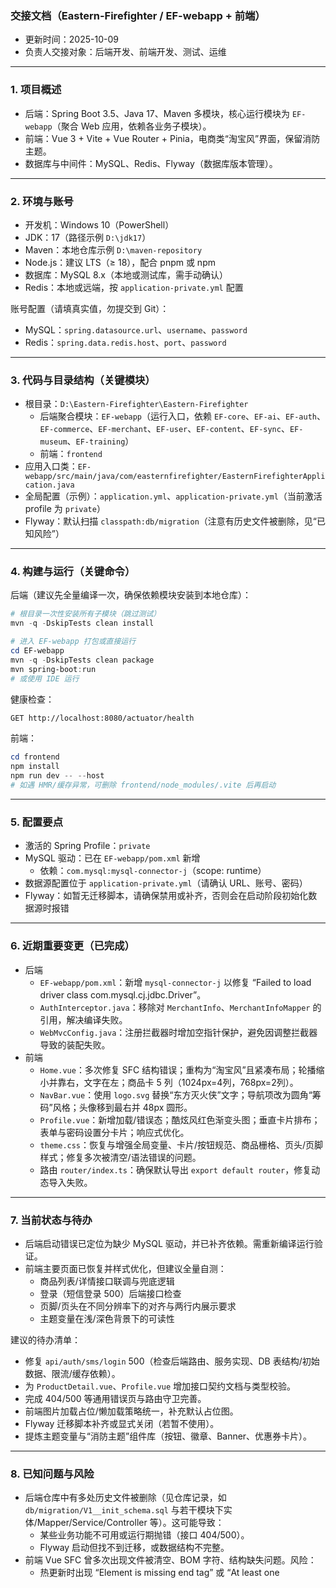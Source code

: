 ### 交接文档（Eastern-Firefighter / EF-webapp + 前端）

- 更新时间：2025-10-09
- 负责人交接对象：后端开发、前端开发、测试、运维

---

### 1. 项目概述
- 后端：Spring Boot 3.5、Java 17、Maven 多模块，核心运行模块为 `EF-webapp`（聚合 Web 应用，依赖各业务子模块）。
- 前端：Vue 3 + Vite + Vue Router + Pinia，电商类“淘宝风”界面，保留消防主题。
- 数据库与中间件：MySQL、Redis、Flyway（数据库版本管理）。

---

### 2. 环境与账号
- 开发机：Windows 10（PowerShell）
- JDK：17（路径示例 `D:\jdk17`）
- Maven：本地仓库示例 `D:\maven-repository`
- Node.js：建议 LTS（≥ 18），配合 pnpm 或 npm
- 数据库：MySQL 8.x（本地或测试库，需手动确认）
- Redis：本地或远端，按 `application-private.yml` 配置

账号配置（请填真实值，勿提交到 Git）：
- MySQL：`spring.datasource.url`、`username`、`password`
- Redis：`spring.data.redis.host`、`port`、`password`

---

### 3. 代码与目录结构（关键模块）
- 根目录：`D:\Eastern-Firefighter\Eastern-Firefighter`
  - 后端聚合模块：`EF-webapp`（运行入口，依赖 `EF-core`、`EF-ai`、`EF-auth`、`EF-commerce`、`EF-merchant`、`EF-user`、`EF-content`、`EF-sync`、`EF-museum`、`EF-training`）
  - 前端：`frontend`
- 应用入口类：`EF-webapp/src/main/java/com/easternfirefighter/EasternFirefighterApplication.java`
- 全局配置（示例）：`application.yml`、`application-private.yml`（当前激活 profile 为 `private`）
- Flyway：默认扫描 `classpath:db/migration`（注意有历史文件被删除，见“已知风险”）

---

### 4. 构建与运行（关键命令）
后端（建议先全量编译一次，确保依赖模块安装到本地仓库）：
```powershell
# 根目录一次性安装所有子模块（跳过测试）
mvn -q -DskipTests clean install

# 进入 EF-webapp 打包或直接运行
cd EF-webapp
mvn -q -DskipTests clean package
mvn spring-boot:run
# 或使用 IDE 运行
```
健康检查：
```bash
GET http://localhost:8080/actuator/health
```

前端：
```powershell
cd frontend
npm install
npm run dev -- --host
# 如遇 HMR/缓存异常，可删除 frontend/node_modules/.vite 后再启动
```

---

### 5. 配置要点
- 激活的 Spring Profile：`private`
- MySQL 驱动：已在 `EF-webapp/pom.xml` 新增
  - 依赖：`com.mysql:mysql-connector-j`（scope: runtime）
- 数据源配置位于 `application-private.yml`（请确认 URL、账号、密码）
- Flyway：如暂无迁移脚本，请确保禁用或补齐，否则会在启动阶段初始化数据源时报错

---

### 6. 近期重要变更（已完成）
- 后端
  - `EF-webapp/pom.xml`：新增 `mysql-connector-j` 以修复 “Failed to load driver class com.mysql.cj.jdbc.Driver”。
  - `AuthInterceptor.java`：移除对 `MerchantInfo`、`MerchantInfoMapper` 的引用，解决编译失败。
  - `WebMvcConfig.java`：注册拦截器时增加空指针保护，避免因调整拦截器导致的装配失败。
- 前端
  - `Home.vue`：多次修复 SFC 结构错误；重构为“淘宝风”且紧凑布局；轮播缩小并靠右，文字在左；商品卡 5 列（1024px=4列，768px=2列）。
  - `NavBar.vue`：使用 `logo.svg` 替换“东方灭火侠”文字；导航项改为圆角“筹码”风格；头像移到最右并 48px 圆形。
  - `Profile.vue`：新增加载/错误态；酷炫风红色渐变头图；垂直卡片排布；表单与密码设置分卡片；响应式优化。
  - `theme.css`：恢复与增强全局变量、卡片/按钮规范、商品栅格、页头/页脚样式；修复多次被清空/语法错误的问题。
  - 路由 `router/index.ts`：确保默认导出 `export default router`，修复动态导入失败。

---

### 7. 当前状态与待办
- 后端启动错误已定位为缺少 MySQL 驱动，并已补齐依赖。需重新编译运行验证。
- 前端主要页面已恢复并样式优化，但建议全量自测：
  - 商品列表/详情接口联调与兜底逻辑
  - 登录（短信登录 500）后端接口检查
  - 页脚/页头在不同分辨率下的对齐与两行内展示要求
  - 主题变量在浅/深色背景下的可读性

建议的待办清单：
- 修复 `api/auth/sms/login` 500（检查后端路由、服务实现、DB 表结构/初始数据、限流/缓存依赖）。
- 为 `ProductDetail.vue`、`Profile.vue` 增加接口契约文档与类型校验。
- 完成 404/500 等通用错误页与路由守卫完善。
- 前端图片加载占位/懒加载策略统一，补充默认占位图。
- Flyway 迁移脚本补齐或显式关闭（若暂不使用）。
- 提炼主题变量与“消防主题”组件库（按钮、徽章、Banner、优惠券卡片）。

---

### 8. 已知问题与风险
- 后端仓库中有多处历史文件被删除（见仓库记录，如 `db/migration/V1__init_schema.sql` 与若干模块下实体/Mapper/Service/Controller 等）。这可能导致：
  - 某些业务功能不可用或运行期抛错（接口 404/500）。
  - Flyway 启动但找不到迁移，或数据结构不完整。
- 前端 Vue SFC 曾多次出现文件被清空、BOM 字符、结构缺失问题。风险：
  - 热更新时出现 “Element is missing end tag” 或 “At least one <template> or <script> is required”。
  - 建议统一以 “UTF-8 无 BOM” 保存，并在 IDE 中开启保存前检测。

---

### 9. 界面与交互规范（简要）
- 设计方向：淘宝风 + 消防主题（主色红/orange 渐变，点缀灰白）
- 商品卡片：5 列（≥1280px），1024px=4 列，≤768px=2 列；卡片图片高 160px（移动端 140px）
- 页头：Logo 居左，搜索居中定宽（约 560px），导航项筹码风，头像 48px 圆形最右
- 页脚：深色主题，最多两行，水平对齐、分隔符，移动端栅格收缩为 1-2 列
- 个人中心：顶部红色渐变 Hero，垂直卡片，进入场动画，表单在小屏下标签换行

---

### 10. 联调与自测建议
- 启动后验证：
  - `GET /actuator/health` 为 `UP`
  - 访问前端首页、商品列表、商品详情、登录、个人中心
- 常见前端异常处理：
  - SFC 报错：检查是否缺失 `<template>` / `<script setup lang="ts">` / `<style scoped>` 三段结构
  - HMR 异常：删除 `frontend/node_modules/.vite` 后重启
  - 动态导入失败：确认路由组件路径是否存在且文件不是空文件
- 常见后端异常处理：
  - “Failed to load driver class com.mysql.cj.jdbc.Driver”：确认 `EF-webapp/pom.xml` 有 `mysql-connector-j`，重新 `mvn clean package`
  - Flyway 导致启动失败：临时禁用或补齐迁移脚本
  - 500 错误：查看 `logs` 与堆栈，核对对应模块是否被删除或实体映射缺失

---

### 11. 运维与监控
- 健康检查：`/actuator/health`
- 指标与日志：Spring Boot Actuator、应用日志（建议接入 ELK/可观测平台）
- 配置管理：本地/测试/生产使用独立 `application-*.yml`，敏感信息放环境变量或密钥管理服务

---

### 12. 交接清单
- 代码与分支：确保提交、推送最新稳定分支
- 构建产物：`EF-webapp` 可运行包或运行方式说明
- 配置文件：不含敏感信息的样例，实际密钥线下交付
- 运行脚本：后端/前端启动与一键脚本（可选）
- 数据库：初始化脚本或 Flyway 迁移脚本（如启用）
- 接口文档：至少涵盖登录、商品列表、商品详情、个人信息相关接口
- 问题单与待办：本文件“待办清单”的细化任务
- 联系方式：后续问题对接人

---

### 13. 附录 A：关键文件
- 后端 POM：`EF-webapp/pom.xml`
- 启动类：`EF-webapp/src/main/java/com/easternfirefighter/EasternFirefighterApplication.java`
- Web 配置：`EF-webapp/src/main/java/com/easternfirefighter/config/WebMvcConfig.java`
- 前端主题：`frontend/src/assets/theme.css`
- 导航栏：`frontend/src/components/NavBar.vue`
- 首页：`frontend/src/views/Home.vue`
- 个人中心：`frontend/src/views/Profile.vue`
- 路由：`frontend/src/router/index.ts`
- 资源：`frontend/public/logo.svg`、`frontend/public/images/avatar-default.svg`

---

### 14. 附录 B：命令速查
```powershell
# 根目录全量安装（跳过测试）
mvn -q -DskipTests clean install

# 仅 EF-webapp 打包与运行
cd EF-webapp
mvn -q -DskipTests clean package
mvn spring-boot:run

# 前端
cd ..\frontend
npm install
npm run dev -- --host
```

---

### 15. 附录 C：接口约定（示意）
- 登录：`POST /api/auth/sms/login`（返回用户信息与 token）— 当前返回 500，需排查后端实现与 DB
- 商品列表：`GET /api/commerce/products?keyword=&page=&size=`
- 商品详情：`GET /api/commerce/products/{id}`
- 用户信息：`GET /api/user/me`

---

### 16. 附录 D：UI 风格要点
- 主色：消防红（如 `#ef3a2d`）到橙色渐变（如 `#ff5f1a`）
- 按钮：主按钮高对比（白字红底），次级按钮边框样式
- 卡片：阴影轻、圆角中等、悬浮提升
- 字体：中文优先清晰、字号分层（标题 > 小标题 > 正文）
- 动效：进入动画轻微（200ms~300ms），避免夸张

---

接下来的目标可选（）：

完成前端代码打包，进行小程序代码转换，具体可看apk打包这个文档，然后购买服务器，账号可找甲方要，也可以用自己的账号，将代码部署到服务器上更好的进行开发，资金问题可找财务报销

商家端和管理端和用户端的分离



注意事项：前端代码建议调整风格，当前风格不是很好





重点完成ai助手的智能推荐和智能推荐导购



由于前段时间代码出现问题，cursor莫名将代码删除，说sfc问题，导致其中的代码整片删除，要谨慎查看修改后的代码

我用了一天时间才恢复完全，不知道还有没有一些隐藏bug，我想是有的



前端是frontend那个文件  你可以分离开在vscode那里运行



由于写这个项目的总时间不多，还是一人开发，所以很多东西都不完善，如果你是一个人开发，你需要尽可能的把前端优化好，这样可以优先展示一些成果给甲方看，即使这个功能还未实现后端



